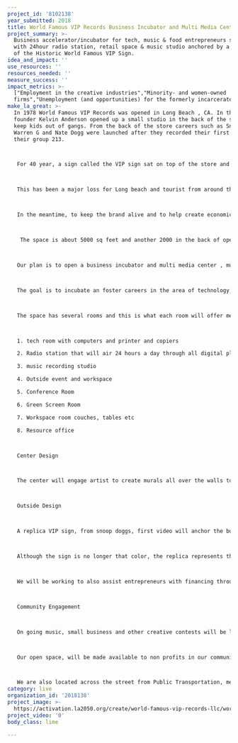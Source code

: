 ```yaml
---
project_id: '8102138'
year_submitted: 2018
title: World Famous VIP Records Business Incubator and Multi Media Center
project_summary: >-
  Business accelerator/incubator for tech, music & food entrepreneurs supported
  with 24hour radio station, retail space & music studio anchored by a replica
  of the Historic World Famous VIP Sign.
idea_and_impact: ''
use_resources: ''
resources_needed: ''
measure_success: ''
impact_metrics: >-
  ["Employment in the creative industries","Minority- and women-owned
  firms","Unemployment (and opportunities) for the formerly incarcerated"]
make_la_great: >-
  In 1978 World Famous VIP Records was opened in Long Beach , CA. In the 90s,
  founder Kelvin Anderson opened up a small studio in the back of the store to
  keep kids out of gangs. From the back of the store careers such as Snoop Dogg,
  Warren G and Nate Dogg were launched after they recorded their first demo for
  their group 213.



   For 40 year, a sign called the VIP sign sat on top of the store and most recently that sign became a Historic Landmark, making the only one of its kind in the world but the sign has been put in storage until we secure a home to open a museum.



   This has been a major loss for Long beach and tourist from around the world to came to see the sign.



   In the meantime, to keep the brand alive and to help create economic opportunities, we have secured a building on long beach blvd. which we currently need assistance in activating



    The space is about 5000 sq feet and another 2000 in the back of open space.



   Our plan is to open a business incubator and multi media center , music recording radio station and retail store in the front.



   The goal is to incubate an foster careers in the area of technology, music, non profit sector, broadcasting, writing and provide a 24 hour radio station that will deliver content through all digital platforms and that will be hosted by radio personalities from across la county.



   The space has several rooms and this is what each room will offer members.



   1. tech room with computers and printer and copiers

   2. Radio station that will air 24 hours a day through all digital platforms

   3. music recording studio

   4. Outside event and workspace

   5. Conference Room

   6. Green Screen Room

   7. Workspace room couches, tables etc

   8. Resource office



   Center Design



   The center will engage artist to create murals all over the walls to reflect the vip history and we will also work to create digital experiences throughout the center.



   Outside Design



   A replica VIP sign, from snoop doggs, first video will anchor the building, as seen in the attached image.



   Although the sign is no longer that color, the replica represents the ara that the young artists got their start in the 90s and gives the center a unique draw.



   We will be working to also assist entrepreneurs with financing through programs like Kiva and a partnership with the City of Long Beach.



   Community Engagement



   On going music, small business and other creative contests will be launched from the center to engage the community and to continue to foster engagement.



   Our open space, will be made available to non profits in our communities for meeting and event space to allow them the ability to collaborate and serve the health and well being of our communities.



   We are also located across the street from Public Transportation, metro , in a area that is undeserved with resources and small businesses.
category: live
organization_id: '2018138'
project_image: >-
  https://activation.la2050.org/create/world-famous-vip-records-llc/world-famous-vip-records-llc.jpg
project_video: '0'
body_class: lime

---
```


